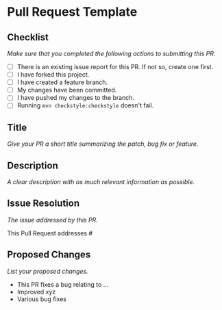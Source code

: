# Pull Request Template

## Checklist
_Make sure that you completed the following actions to submitting this PR._

* [ ] There is an existing issue report for this PR. If not so, create one first.
* [ ] I have forked this project.
* [ ] I have created a feature branch.
* [ ] My changes have been committed.
* [ ] I have pushed my changes to the branch.
* [ ] Running `mvn checkstyle:checkstyle` doesn't fail.

## Title
_Give your PR a short title summarizing the patch, bug fix or feature._

## Description
_A clear description with as much relevant information as possible._

## Issue Resolution
_The issue addressed by this PR._

This Pull Request addresses #

## Proposed Changes
*List your proposed changes.*

* This PR fixes a bug relating to ...
* Improved xyz
* Various bug fixes

